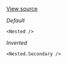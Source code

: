 [View source](https://github.com/a-type/studs/blob/master/example/components/Nested.js)

_Default_

```
<Nested />
```

_Inverted_

```
<Nested.Secondary />
```
